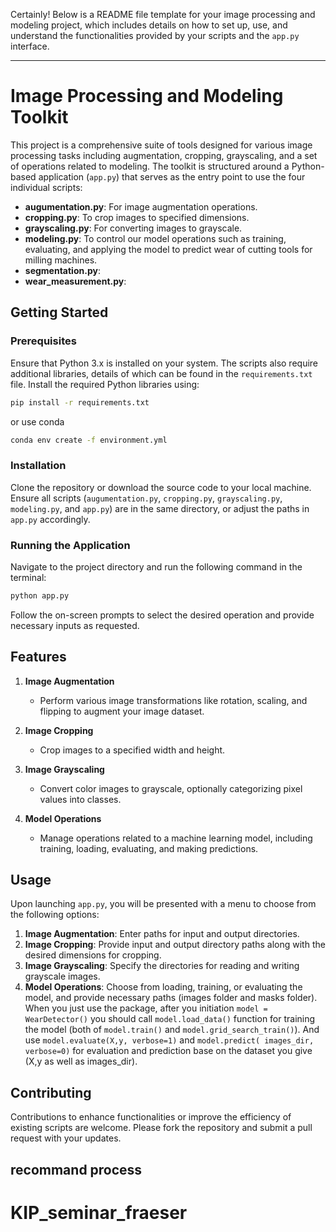 Certainly! Below is a README file template for your image processing and modeling project, which includes details on how to set up, use, and understand the functionalities provided by your scripts and the `app.py` interface.

---

# Image Processing and Modeling Toolkit

This project is a comprehensive suite of tools designed for various image processing tasks including augmentation, cropping, grayscaling, and a set of operations related to modeling. The toolkit is structured around a Python-based application (`app.py`) that serves as the entry point to use the four individual scripts:

- **augumentation.py**: For image augmentation operations.
- **cropping.py**: To crop images to specified dimensions.
- **grayscaling.py**: For converting images to grayscale.
- **modeling.py**: To control our model operations such as training, evaluating, and applying the model to predict wear of cutting tools for milling machines.
- **segmentation.py**:
- **wear_measurement.py**:

## Getting Started

### Prerequisites

Ensure that Python 3.x is installed on your system. The scripts also require additional libraries, details of which can be found in the `requirements.txt` file. Install the required Python libraries using:

```bash
pip install -r requirements.txt
```

or use conda 

```bash
conda env create -f environment.yml
```

### Installation

Clone the repository or download the source code to your local machine. Ensure all scripts (`augumentation.py`, `cropping.py`, `grayscaling.py`, `modeling.py`, and `app.py`) are in the same directory, or adjust the paths in `app.py` accordingly.

### Running the Application

Navigate to the project directory and run the following command in the terminal:

```bash
python app.py
```

Follow the on-screen prompts to select the desired operation and provide necessary inputs as requested.

## Features

1. **Image Augmentation**
   - Perform various image transformations like rotation, scaling, and flipping to augment your image dataset.

2. **Image Cropping**
   - Crop images to a specified width and height.

3. **Image Grayscaling**
   - Convert color images to grayscale, optionally categorizing pixel values into classes.

4. **Model Operations**
   - Manage operations related to a machine learning model, including training, loading, evaluating, and making predictions.

## Usage

Upon launching `app.py`, you will be presented with a menu to choose from the following options:

1. **Image Augmentation**: Enter paths for input and output directories.
2. **Image Cropping**: Provide input and output directory paths along with the desired dimensions for cropping.
3. **Image Grayscaling**: Specify the directories for reading and writing grayscale images.
4. **Model Operations**: Choose from loading, training, or evaluating the model, and provide necessary paths (images folder and masks folder). When you just use the package, after you initiation ```model = WearDetector()``` you should call ```model.load_data()``` function for training the model (both of ```model.train()``` and ```model.grid_search_train()```). And use ```model.evaluate(X,y, verbose=1)``` and ```model.predict( images_dir, verbose=0)``` for evaluation and prediction base on the dataset you give (X,y as well as images_dir).

## Contributing

Contributions to enhance functionalities or improve the efficiency of existing scripts are welcome. Please fork the repository and submit a pull request with your updates.

## recommand process
# KIP_seminar_fraeser

